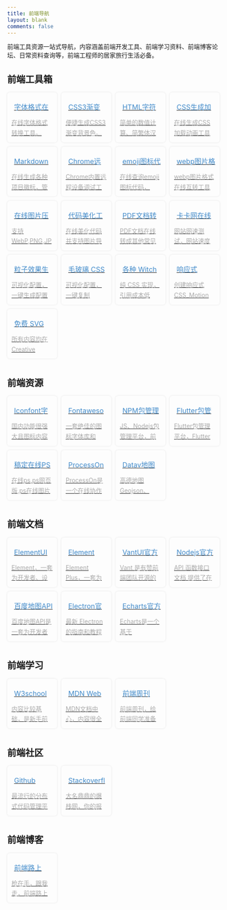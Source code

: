 ```yaml
---
title: 前端导航
layout: blank
comments: false
---
```


<style>
    .nav-list {
        font-size: 0;
        margin-bottom: 20px;
        padding: 0;
    }

    .nav-list li {
        display: inline-block;
        width: 23%;
        margin: 0 2% 2% 0;
    }

    .nav-list a {
        display: block;
        position: relative;
        border: 0;
        overflow: hidden;
        padding: 10px;
        border-radius: 6px;
        transition: all ease .3s;
        box-shadow: 0 0 4px rgba(0, 0, 0, .1);
    }

    .nav-list h3 {
        font-size: 16px;
        font-weight: normal;
        margin: 0;
        height: 3em;
        line-height: 3em;
        overflow: hidden;
        color: #428bca;
    }

    .nav-list .fa {
        color: #999;
        font-weight: normal;
        font-size: 1.2em;
        margin-right: 6px;
    }

    .nav-list .desc {
        display: block;
        line-height: 1.7em;
        height: 3.4em;
        overflow: hidden;
        color: #aaa;
        margin: 0;
        font-size: 14px;
    }

    .nav-list a:hover {
        box-shadow: 0 0 8px rgba(0, 0, 0, .1);
        background: #f7fdff;
    }

    .nav-list a:hover h3 {
        text-decoration: underline;
    }
</style>

前端工具资源一站式导航，内容涵盖前端开发工具、前端学习资料、前端博客论坛、日常资料查询等，前端工程师的居家旅行生活必备。

## 前端工具箱

<ul class="nav-list">
    <li> <a href="https://www.fontsquirrel.com/tools/webfont-generator" target="_blank" rel="nofollow"
            title="字体格式在线转换">
            <h3><i class="fa fa-terminal"></i>字体格式在线转换</h3> <span class="desc">在线字体格式转换工具。</span>
        </a> </li>
    <li> <a href="https://www.colorzilla.com/gradient-editor/" target="_blank" rel="nofollow" title="便CSS3渐变生成工具">
            <h3><i class="fa fa-terminal"></i>CSS3渐变生成工具</h3> <span class="desc">便捷生成CSS3渐变背景色。</span>
        </a> </li>
    <li> <a href="https://www.jb51.net/tools/zhuanhuan.htm" target="_blank" rel="nofollow"
            title="简单的数值计算、简繁体汉字转换、escape编解码、HTML编解码等">
            <h3><i class="fa fa-terminal"></i>HTML字符串处理工具</h3> <span
                class="desc">简单的数值计算、简繁体汉字转换、escape编解码、HTML编解码等</span>
        </a> </li>
    <li> <a href="https://icons8.com/cssload" target="_blank" rel="nofollow" title="在线生成CSS加载动画工具">
            <h3><i class="fa fa-terminal"></i>CSS生成加载动画</h3> <span class="desc">在线生成CSS加载动画工具</span>
        </a> </li>
    <li> <a href="https://shields.io/?qqdrsign=05ebe" target="_blank" rel="nofollow" title="Markdown徽标生成">
            <h3><i class="fa fa-terminal"></i>Markdown徽标生成</h3> <span class="desc">在线生成各种项目徽标，管理开源项目必备</span>
        </a> </li>
    <li> <a href="chrome://inspect/#devices" target="_blank" rel="nofollow" title="Chrome远程设备调试工具">
            <h3><i class="fa fa-terminal"></i>Chrome远程设备调试工具</h3> <span class="desc">Chrome内置远程设备调试工具地址</span>
        </a> </li>
    <li> <a href="https://www.webfx.com/tools/emoji-cheat-sheet/" target="_blank" rel="nofollow"
            title="emoji图标代码速查">
            <h3><i class="fa fa-terminal"></i>emoji图标代码速查</h3> <span class="desc">在线查询emoji图标代码，markdown文档必备</span>
        </a> </li>
    <li> <a href="https://cloudconvert.com/webp-converter" target="_blank" rel="nofollow" title="webp图片格式转换">
            <h3><i class="fa fa-terminal"></i>webp图片格式转换</h3> <span class="desc">webp图片格式在线互转工具</span>
        </a> </li>
    <li> <a href="https://tinypng.com/" target="_blank" rel="nofollow" title="在线图片压缩">
            <h3><i class="fa fa-terminal"></i>在线图片压缩</h3> <span class="desc">支持 WebP,PNG,JPEG</span>
        </a> </li>
    <li> <a href="https://carbon.now.sh/" target="_blank" rel="nofollow" title="代码美化工具">
            <h3><i class="fa fa-terminal"></i>代码美化工具</h3> <span class="desc">在线美化代码并支持图片导出</span>
        </a> </li>
    <li> <a href="https://easypdf.com/cn" target="_blank" rel="nofollow" title="PDF文档转换">
            <h3><i class="fa fa-terminal"></i>PDF文档转换</h3> <span class="desc">PDF文档在线转成其他常见文档格式</span>
        </a> </li>
    <li> <a href="https://easypdf.com/cn" target="_blank" rel="nofollow" title="卡卡网在线ping工具">
            <h3><i class="fa fa-terminal"></i>卡卡网在线ping工具</h3> <span class="desc">网站网速测试，网站速度检测，网站Ping检测</span>
        </a> </li>
    <li> <a href="https://vincentgarreau.com/particles.js/" target="_blank" rel="nofollow" title="粒子效果生成器">
            <h3><i class="fa fa-terminal"></i>粒子效果生成器</h3> <span class="desc">可视化配置，一键生成配置文件，配套 sdk</span>
        </a> </li>
    <li> <a href="https://hype4.academy/tools/glassmorphism-generator" target="_blank" rel="nofollow" title="毛玻璃 CSS 生成器">
            <h3><i class="fa fa-terminal"></i>毛玻璃 CSS 生成器</h3> <span class="desc">可视化配置，一键复制</span>
        </a> </li>
    <li> <a href="https://jnkkkk.github.io/MoreToggles.css/" target="_blank" rel="nofollow" title="各种 Witch 开关样式">
            <h3><i class="fa fa-terminal"></i>各种 Witch 开关</h3> <span class="desc">纯 CSS 实现，引用成本低</span>
        </a> </li>
    <li> <a href="https://github.com/jh3y/meanderer" target="_blank" rel="nofollow" title="创建响应式 CSS_Motion 的微型库">
            <h3><i class="fa fa-terminal"></i>响应式 CSS_Motion</h3> <span class="desc">创建响应式 CSS_Motion 的微型库</span>
        </a> </li>
    <li> <a href="https://svgsilh.com/zh/" target="_blank" rel="nofollow" title="免费的 SVG 图像和图标">
            <h3><i class="fa fa-terminal"></i>免费 SVG </h3> <span class="desc">所有内容均在 Creative Commons CC0 下发布</span>
        </a> </li>
    
</ul>

## 前端资源

<ul class="nav-list">
    <li> <a href="https://www.iconfont.cn/" target="_blank" rel="nofollow" title="国内功能很强大且图标内容很丰富的矢量图标库">
            <h3><i class="fa fa-bolt"></i>Iconfont字体图标</h3> <span class="desc">国内功能很强大且图标内容很丰富的矢量图标库</span>
        </a> </li>
    <li> <a href="https://fontawesome.dashgame.com/" target="_blank" rel="nofollow" title="一套绝佳的图标字体库和CSS框架。">
            <h3><i class="fa fa-bolt"></i>Fontawesome字体图标</h3> <span class="desc">一套绝佳的图标字体库和CSS框架。</span>
        </a> </li>
    <li> <a href="https://www.npmjs.com/" target="_blank" rel="nofollow" title="JS、Nodejs包管理平台，前端开发必备">
            <h3><i class="fa fa-bolt"></i>NPM包管理平台</h3> <span class="desc">JS、Nodejs包管理平台，前端开发必备</span>
        </a> </li>
    <li> <a href="https://pub.dev/flutter/packages?sort=popularity" target="_blank" rel="nofollow"
            title="Flutter包管理平台，Flutter开发、Dart开发必备">
            <h3><i class="fa fa-bolt"></i>Flutter包管理平台</h3> <span class="desc">Flutter包管理平台，Flutter开发、Dart开发必备</span>
        </a> </li>
    <li> <a href="https://ps.gaoding.com/" target="_blank" rel="nofollow" title="在线ps,ps网页版,ps在线图片处理">
            <h3><i class="fa fa-bolt"></i>稿定在线PS</h3> <span class="desc">在线ps,ps网页版,ps在线图片处理</span>
        </a> </li>
    <li> <a href="https://www.processon.com/" target="_blank" rel="nofollow"
            title="ProcessOn是一个在线协作绘图平台，为用户提供强大、易用的作图工具">
            <h3><i class="fa fa-bolt"></i>ProcessOn绘图工具</h3> <span
                class="desc">ProcessOn是一个在线协作绘图平台，为用户提供强大、易用的作图工具</span>
        </a> </li>
    <li> <a href="http://datav.aliyun.com/tools/atlas/index.html" target="_blank" rel="nofollow"
            title="高德地图Geojson、SVG、JSON数据导出">
            <h3><i class="fa fa-bolt"></i>Datav地图数据导出</h3> <span class="desc">高德地图Geojson、SVG、JSON数据导出</span>
        </a> </li>
</ul>

## 前端文档

<ul class="nav-list">
    <li><a href="https://element.eleme.cn/#/zh-CN/" target="_blank" rel="nofollow"
            title="Element，一套为开发者、设计师和产品经理准备的基于 Vue 2.0 的桌面端组件库">
            <h3><i class="fa fa-language"></i>ElementUI 2.X官方文档</h3><span class="desc">Element，一套为开发者、设计师和产品经理准备的基于 Vue
                2.0 的桌面端组件库</span>
        </a></li>
    <li><a href="https://element-plus.gitee.io/#/zh-CN" target="_blank" rel="nofollow"
            title="Element Plus，一套为开发者、设计师和产品经理准备的基于 Vue 3.0 的桌面端组件库">
            <h3><i class="fa fa-language"></i>Element Plus官方文档</h3><span class="desc">Element Plus，一套为开发者、设计师和产品经理准备的基于
                Vue 3.0 的桌面端组件库</span>
        </a></li>
    <li><a href="https://vant-contrib.gitee.io/vant/#/zh-CN/" target="_blank" rel="nofollow"
            title="Vant 是有赞前端团队开源的移动端组件库，是业界主流的移动端组件库之一。">
            <h3><i class="fa fa-language"></i>VantUI官方文档</h3><span class="desc">Vant
                是有赞前端团队开源的移动端组件库，是业界主流的移动端组件库之一。</span>
        </a></li>
    <li><a href="https://nodejs.org/zh-cn/docs/" target="_blank" rel="nofollow"
            title="API 函数接口文档 提供了在 Node.js 中的函数或者对象的详细信息。">
            <h3><i class="fa fa-language"></i>Nodejs官方文档</h3><span class="desc">API 函数接口文档 提供了在 Node.js
                中的函数或者对象的详细信息。</span>
        </a></li>
    <li><a href="https://lbsyun.baidu.com/" target="_blank" rel="nofollow" title="百度地图API是一套为开发者提供的基于百度地图的应用程序接口。">
            <h3><i class="fa fa-language"></i>百度地图API文档</h3><span class="desc">百度地图API是一套为开发者提供的基于百度地图的应用程序接口</span>
        </a></li>
    <li><a href="https://www.electronjs.org/docs/tutorial" target="_blank" rel="nofollow" title="最新 Electron 的指南和教程">
            <h3><i class="fa fa-language"></i>Electron官方文档</h3><span class="desc">最新 Electron 的指南和教程</span>
        </a></li>
    <li><a href="https://echarts.apache.org/zh/option.html" target="_blank" rel="nofollow"
            title="Echarts是一个基于 JavaScript 的开源可视化图表库">
            <h3><i class="fa fa-language"></i>Echarts官方文档</h3><span class="desc">Echarts是一个基于 JavaScript
                的开源可视化图表库</span>
        </a></li>
</ul>

## 前端学习

<ul class="nav-list">
    <li><a href="https://www.w3school.com.cn/" target="_blank" rel="nofollow" title="内容比较基础，是新手前端必须通读的内容。">
            <h3><i class="fa fa-battery-half"></i>W3school</h3><span class="desc">内容比较基础，是新手前端必须通读的内容。</span>
        </a></li>
    <li><a href="https://developer.mozilla.org/zh-CN/docs/learn" target="_blank" rel="nofollow"
            title="mozilla开发者网络文档中心，内容很全面，必备的技术资料库。">
            <h3><i class="fa fa-battery-half"></i>MDN Web Docs</h3><span class="desc">MDN文档中心，内容很全面，必备的技术资料库。</span>
        </a></li>
    <li><a href="https://frontend-weekly.com/" target="_blank" rel="nofollow" title="前端周刊，给前端同学准备的每周1小时阅读清单">
            <h3><i class="fa fa-battery-half"></i>前端周刊</h3><span class="desc">前端周刊，给前端同学准备的每周1小时阅读清单</span>
        </a></li>
</ul>

## 前端社区

<ul class="nav-list">
    <li><a href="https://github.com/" target="_blank" rel="nofollow" title="最流行的分布式代码管理平台">
            <h3><i class="fa fa-transgender-alt"></i>Github</h3><span class="desc">最流行的分布式代码管理平台</span>
        </a></li>
    <li><a href="https://stackoverflow.com/" target="_blank" rel="nofollow" title="大名鼎鼎的爆栈网，你的报错在这里都能找到解答">
            <h3><i class="fa fa-transgender-alt"></i>Stackoverflow</h3><span class="desc">大名鼎鼎的爆栈网，你的报错在这里都能找到解答</span>
        </a></li>
</ul>

## 前端博客

<ul class="nav-list">
    <li><a href="https://refined-x.com/" target="_blank" rel="nofollow" title="枪在手，跟我走，前端路上不回头">
            <h3><i class="fa fa-header"></i>前端路上</h3><span class="desc">枪在手，跟我走，前端路上不回头</span>
        </a></li>
</ul>
